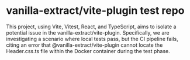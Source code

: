 # vanilla-extract/vite-plugin test repo

This project, using Vite, Vitest, React, and TypeScript, aims to isolate a potential issue in the vanilla-extract/vite-plugin. Specifically, we are investigating a scenario where local tests pass, but the CI pipeline fails, citing an error that @vanilla-extract/vite-plugin cannot locate the Header.css.ts file within the Docker container during the test phase.

